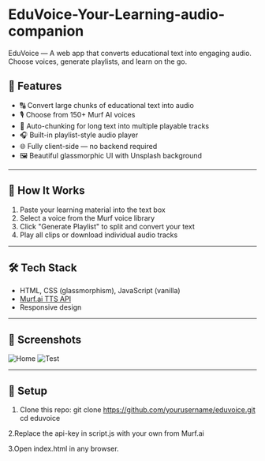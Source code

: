 # EduVoice-Your-Learning-audio-companion
EduVoice — A web app that converts educational text into engaging audio. Choose voices, generate playlists, and learn on the go.

## 🚀 Features

- 🔠 Convert large chunks of educational text into audio
- 🎙️ Choose from 150+ Murf AI voices
- 📃 Auto-chunking for long text into multiple playable tracks
- 🎧 Built-in playlist-style audio player
- 🌐 Fully client-side — no backend required
- 🖼️ Beautiful glassmorphic UI with Unsplash background

---

## 🧠 How It Works

1. Paste your learning material into the text box
2. Select a voice from the Murf voice library
3. Click "Generate Playlist" to split and convert your text
4. Play all clips or download individual audio tracks

---

## 🛠️ Tech Stack

- HTML, CSS (glassmorphism), JavaScript (vanilla)
- [Murf.ai TTS API](https://murf.ai/api/docs/introduction/overview)
- Responsive design

---

## 📸 Screenshots
![Home](https://github.com/user-attachments/assets/4f489857-5e55-4f1d-b19f-aaa1689c18d6)
![Test](https://github.com/user-attachments/assets/a512ed8b-344b-42a6-8979-273ba7638835)

---

## 🔑 Setup

1. Clone this repo:
   git clone https://github.com/yourusername/eduvoice.git
   cd eduvoice

2.Replace the api-key in script.js with your own from Murf.ai

3.Open index.html in any browser.
